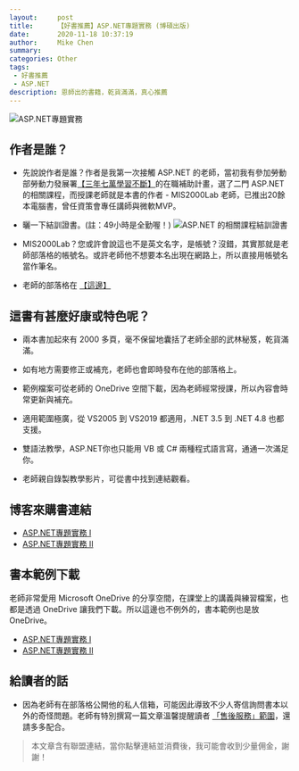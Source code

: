 ```yaml
---
layout:     post
title:      【好書推薦】ASP.NET專題實務 (博碩出版)
date:       2020-11-18 10:37:19
author:     Mike Chen
summary:    
categories: Other
tags:
 - 好書推薦
 - ASP.NET
description: 恩師出的書籍，乾貨滿滿，真心推薦
---
```

![ASP.NET專題實務](https://i.imgur.com/AijCOwG.jpg)

## 作者是誰？

* 先說說作者是誰？作者是我第一次接觸 ASP.NET 的老師，當初我有參加勞動部勞動力發展署[【三年七萬學習不斷】](https://www.wda.gov.tw/News_Content.aspx?n=1C70EFC8E5FD1DD2&sms=CAB9903ECBBD14F1&s=DB57727FF40305AF)的在職補助計畫，選了二門 ASP.NET 的相關課程，而授課老師就是本書的作者 - MIS2000Lab 老師，已推出20餘本電腦書，曾任資策會專任講師與微軟MVP。

* 曬一下結訓證書。(註：49小時是全勤喔！)
![ASP.NET 的相關課程結訓證書](https://i.imgur.com/2xgxtxf.jpg)

* MIS2000Lab？您或許會說這也不是英文名字，是帳號？沒錯，其實那就是老師部落格的帳號名。或許老師他不想要本名出現在網路上，所以直接用帳號名當作筆名。

* 老師的部落格在 [【這邊】](https://dotblogs.com.tw/mis2000lab)

## 這書有甚麼好康或特色呢？

* 兩本書加起來有 2000 多頁，毫不保留地囊括了老師全部的武林秘笈，乾貨滿滿。

* 如有地方需要修正或補充，老師也會即時發布在他的部落格上。

* 範例檔案可從老師的 OneDrive 空間下載，因為老師經常授課，所以內容會時常更新與補充。

* 適用範圍極廣，從 VS2005 到 VS2019 都適用，.NET 3.5 到 .NET 4.8 也都支援。

* 雙語法教學，ASP.NET你也只能用 VB 或 C# 兩種程式語言寫，通通一次滿足你。

* 老師親自錄製教學影片，可從書中找到連結觀看。

## 博客來購書連結
   
* [ASP.NET專題實務 I](https://www.books.com.tw/exep/assp.php/mikechen2020/products/0010838463?utm_source=mikechen2020&utm_medium=ap-books&utm_content=recommend&utm_campaign=ap-202011)
* [ASP.NET專題實務 II](https://www.books.com.tw/exep/assp.php/mikechen2020/products/0010838440?utm_source=mikechen2020&utm_medium=ap-books&utm_content=recommend&utm_campaign=ap-202011)

## 書本範例下載

老師非常愛用 Microsoft OneDrive 的分享空間，在課堂上的講義與練習檔案，也都是透過 OneDrive 讓我們下載。所以這邊也不例外的，書本範例也是放 OneDrive。

* [ASP.NET專題實務 I](https://onedrive.live.com/?id=6F7F668080F24B20%212411&cid=6F7F668080F24B20)
* [ASP.NET專題實務 II](https://onedrive.live.com/?id=6F7F668080F24B20%211731&cid=6F7F668080F24B20)

## 給讀者的話

* 因為老師有在部落格公開他的私人信箱，可能因此導致不少人寄信詢問書本以外的奇怪問題。老師有特別撰寫一篇文章溫馨提醒讀者 [「售後服務」範圍](https://dotblogs.com.tw/mis2000lab/2011/07/27/32183)，還請多多配合。

> 本文章含有聯盟連結，當你點擊連結並消費後，我可能會收到少量佣金，謝謝！